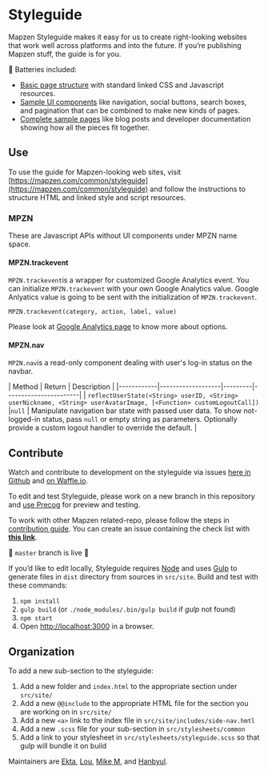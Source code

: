 Styleguide
==========

Mapzen Styleguide makes it easy for us to create right-looking websites that
work well across platforms and into the future. If you’re publishing Mapzen
stuff, the guide is for you.

🔋 Batteries included:

* [Basic page structure](https://mapzen.com/common/styleguide/index.html) with
  standard linked CSS and Javascript resources.
* [Sample UI components](https://mapzen.com/common/styleguide/ui-components.html)
  like navigation, social buttons, search boxes, and pagination that can be
  combined to make new kinds of pages.
* [Complete sample pages](https://mapzen.com/common/styleguide/#sample-pages)
  like blog posts and developer documentation showing how all the pieces fit
  together.

Use
---

To use the guide for Mapzen-looking web sites, visit
[https://mapzen.com/common/styleguide](https://mapzen.com/common/styleguide)
and follow the instructions to structure HTML and linked style and script
resources.

### MPZN

These are Javascript APIs without UI components under MPZN name space.

#### MPZN.trackevent
`MPZN.trackevent`is a wrapper for customized Google Analytics event. You can initialize `MPZN.trackevent` with your own Google Analytics value. Google Anlyatics value is going to be sent with the initialization of `MPZN.trackevent`.

```
MPZN.trackevent(category, action, label, value)
```

Please look at [Google Analytics page](https://support.google.com/analytics/answer/1033068?hl=en#anatomy-of-events) to know more about options.

#### MPZN.nav

`MPZN.nav`is a read-only component dealing with user's log-in status on the navbar.

| Method     | Return            | Description           |
|------------|-------------------|---------|-----------------------|
| `reflectUserState(<String> userID, <String> userNickname, <String> userAvatarImage, [<Function> customLogoutCall])` |`null` | Manipulate navigation bar state with passed user data. To show not-logged-in status, pass `null` or empty string as parameters. Optionally provide a custom logout handler to override the default. |


Contribute
----------

Watch and contribute to development on the styleguide via issues
[here in Github](https://github.com/mapzen/styleguide/issues)
and [on Waffle.io](https://waffle.io/mapzen/styleguide).

To edit and test Styleguide, please work on a new branch in this repository and
[use Precog](http://precog.mapzen.com/mapzen/styleguide) for preview and
testing.

To work with other Mapzen related-repo, please follow the steps in [contribution guide](https://github.com/mapzen/styleguide/blob/master/contribute.md#are-you-working-with-other-mapzen-related-repo). You can create an issue containing the check list with **[this link](https://github.com/mapzen/styleguide/issues/new?body=%23%23%23%20Are%20you%20working%20with%20other%20Mapzen-related%20repo%3F%20Please%20follow%20the%20steps%20below.%0A%0A%23%23%23%23%20pre-requirement%20%0A-%20%5B%20%5D%20Add%20temporary%20css%20or%20javascript%20on%20the%20branch%20of%20the%20repo%20which%20needs%20a%20change.%20%0A-%20%5B%20%5D%20Share%20changes%20with%20other%20people%20using%20Precog%0A%0A%23%23%23%23%20requirement%20%0A-%20%5B%20%5D%20Add%20new%20features%20on%20styleguide%20%0A-%20%5B%20%5D%20Reflect%20changes%20needed%20to%20the%20other%20repo%20you%20are%20working%20on%20%0A-%20%5B%20%5D%20Get%20rid%20of%20old%20features%20not%20used%20any%20more%20on%20Styleguide.%0A)**.

🚧 `master` branch is live 🚧

If you’d like to edit locally, Styleguide requires [Node](https://nodejs.org/)
and uses [Gulp](http://gulpjs.com) to generate files in `dist` directory from
sources in `src/site`. Build and test with these commands:

1. `npm install`
2. `gulp build` (or `./node_modules/.bin/gulp build` if _gulp_ not found)
3. `npm start`
4. Open [http://localhost:3000](http://localhost:3000) in a browser.




Organization
------------

To add a new sub-section to the styleguide:

1. Add a new folder and `index.html` to the appropriate section under `src/site/`
2. Add a new `@@include` to the appropriate HTML file for the section you are working on in `src/site/`
3. Add a new `<a>` link to the index file in `src/site/includes/side-nav.hmtl`
4. Add a new `.scss` file for your sub-section in `src/stylesheets/common`
5. Add a link to your stylesheet in `src/stylesheets/styleguide.scss` so that gulp will bundle it on build

Maintainers are [Ekta](https://github.com/souperneon),
[Lou](https://github.com/louh), [Mike M](https://github.com/migurski),
and [Hanbyul](https://github.com/hanbyul-here).
